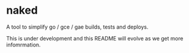 # naked

A tool to simplify go / gce / gae builds, tests and deploys.

This is under development and this README will evolve as we get more infomrmation.
